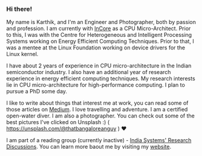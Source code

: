 ### Hi there! <!--👋-->

My name is Karthik, and I'm an Engineer and Photographer, both by passion and profession. I am currently with [InCore](https://www.incoresemi.com) as a CPU Micro-Architect.
Prior to this, I was with the Centre for Heterogeneous and Intelligent Processing Systems working on Energy Efficient Computing Techniques.
Prior to that, I was a mentee at the Linux Foundation working on device drivers for the Linux kernel.

I have about 2 years of experience in CPU micro-architecture in the Indian semiconductor industry.
I also have an additional year of research experience in energy efficient computing techniques.
My research interests lie in CPU micro-architecture for high-performance computing. I plan to pursue a PhD some day.

I like to write about things that interest me at work, you can read some of those articles on [Medium](https://medium.com/@talktokarthikbk).
I love travelling and adventure. I am a certified open-water diver. I am also a photographer.
You can check out some of the best pictures I've clicked on Unsplash :) ( https://unsplash.com/@thatbangaloreanguy ) ❤

I am part of a reading group (currently inactive) - [India Systems' Research Discussions](https://systemsresearch.carrd.co/).
You can learn more baout me by visiting my [website](https://about.me/bkkarthik).
